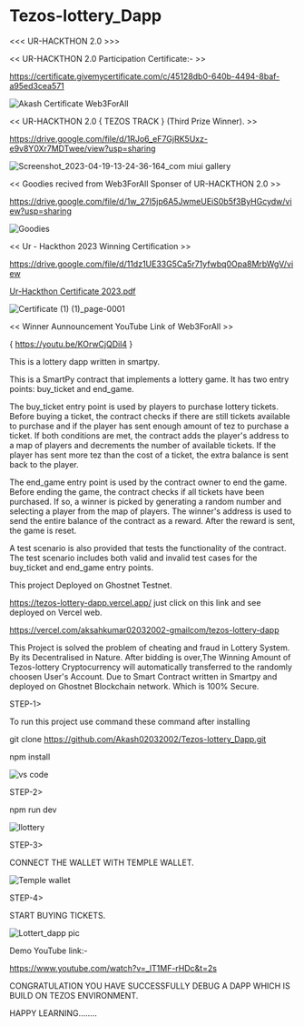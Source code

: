 # Tezos-lottery_Dapp

 <<< UR-HACKTHON 2.0 >>>
 
<< UR-HACKTHON 2.0 Participation Certificate:- >>
 
 https://certificate.givemycertificate.com/c/45128db0-640b-4494-8baf-a95ed3cea571
 
 
 ![Akash Certificate Web3ForAll ](https://user-images.githubusercontent.com/84145371/233009217-8c6aafeb-83f4-49e9-a045-585c1ded67e5.png)

<< UR-HACKTHON 2.0 { TEZOS TRACK } (Third Prize Winner). >>

https://drive.google.com/file/d/1RJo6_eF7GjRK5Uxz-e9v8Y0Xr7MDTwee/view?usp=sharing

![Screenshot_2023-04-19-13-24-36-164_com miui gallery](https://user-images.githubusercontent.com/84145371/233010285-e4ae6c6f-c88e-4254-a684-4d4d5bf76e15.jpg)

<< Goodies recived from Web3ForAll Sponser of UR-HACKTHON 2.0 >>

https://drive.google.com/file/d/1w_27I5jp6A5JwmeUEiS0b5f3ByHGcydw/view?usp=sharing

![Goodies](https://user-images.githubusercontent.com/84145371/233010857-6d7353a7-a2a2-417a-8a1c-3f61a165c1c8.jpg)

<< Ur - Hackthon 2023 Winning Certification >>

https://drive.google.com/file/d/11dz1UE33G5Ca5r71yfwbq0Opa8MrbWgV/view

[Ur-Hackthon Certificate 2023.pdf](https://github.com/Akash02032002/Tezos-lottery_Dapp/files/12279589/Ur-Hackthon.Certificate.2023.pdf)

![Certificate (1) (1)_page-0001](https://github.com/Akash02032002/Tezos-lottery_Dapp/assets/84145371/c1f928b9-45a4-4140-93a9-6da82cb014f7)


<< Winner Aunnouncement YouTube Link of Web3ForAll >>

  { https://youtu.be/KOrwCjQDil4 }


This is a lottery dapp written in smartpy.

This is a SmartPy contract that implements a lottery game. It has two entry points: buy_ticket and end_game.

The buy_ticket entry point is used by players to purchase lottery tickets. Before buying a ticket, the contract checks if there are still tickets available to purchase and if the player has sent enough amount of tez to purchase a ticket. If both conditions are met, the contract adds the player's address to a map of players and decrements the number of available tickets. If the player has sent more tez than the cost of a ticket, the extra balance is sent back to the player.

The end_game entry point is used by the contract owner to end the game. Before ending the game, the contract checks if all tickets have been purchased. If so, a winner is picked by generating a random number and selecting a player from the map of players. The winner's address is used to send the entire balance of the contract as a reward. After the reward is sent, the game is reset.

A test scenario is also provided that tests the functionality of the contract. The test scenario includes both valid and invalid test cases for the buy_ticket and end_game entry points.



This project Deployed on Ghostnet Testnet.

https://tezos-lottery-dapp.vercel.app/  just click on this link and see deployed on Vercel web.

https://vercel.com/aksahkumar02032002-gmailcom/tezos-lottery-dapp

This Project is solved the problem of cheating and fraud in Lottery System.
By its Decentralised in Nature. After bidding is over,The Winning Amount of Tezos-lottery Cryptocurrency will automatically transferred to the randomly choosen User's Account. Due to Smart Contract written in Smartpy and deployed on Ghostnet Blockchain network. Which is 100% Secure.




STEP-1>

To run this project use command these command after installing

git clone https://github.com/Akash02032002/Tezos-lottery_Dapp.git

npm install

![vs code](https://user-images.githubusercontent.com/84145371/221572296-8677379a-ccc8-4e83-bb31-cf42ff9aa89c.jpg)


STEP-2>


npm run dev 


![llottery](https://user-images.githubusercontent.com/84145371/221572346-69c3a917-23ca-4b88-aba4-63e5024b080b.jpg)



STEP-3>


CONNECT THE WALLET WITH TEMPLE WALLET.


![Temple wallet](https://user-images.githubusercontent.com/84145371/221572433-119a9f2b-bfae-46c1-a3ce-0734187a52c2.jpg)


STEP-4>


START BUYING TICKETS.


![Lottert_dapp pic](https://user-images.githubusercontent.com/84145371/221544063-779b1357-e4f4-466d-aa5f-b3dfd928d146.jpg)


Demo YouTube link:-

https://www.youtube.com/watch?v=_lT1MF-rHDc&t=2s


CONGRATULATION YOU HAVE SUCCESSFULLY DEBUG A DAPP WHICH IS BUILD ON TEZOS ENVIRONMENT.


HAPPY LEARNING........


